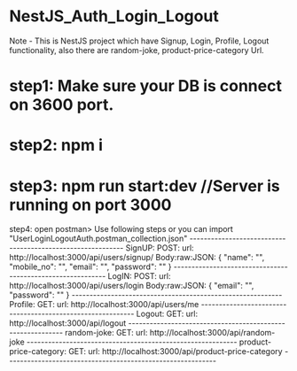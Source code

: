 # NestJS_Auth_Login_Logout

Note - This is NestJS project which have Signup, Login, Profile, Logout functionality, 
also there are random-joke, product-price-category Url.


step1: Make sure your DB is connect on 3600 port.
================================================================
step2: npm i
================================================================
step3: npm run start:dev       //Server is running on port 3000
================================================================
step4: open postman> Use following steps or you can import "UserLoginLogoutAuth.postman_collection.json"
    -----------------------------------------------------------
    SignUP:
        POST:
            url: http://localhost:3000/api/users/signup/
            Body:raw:JSON: {
                                "name": "",
                                "mobile_no": "",
                                "email": "",
                                "password": ""
                            }
    -----------------------------------------------------------
    LogIN:
        POST:
            url: http://localhost:3000/api/users/login
            Body:raw:JSON: {
                                "email": "",
                                "password": ""
                            }
    -----------------------------------------------------------
    Profile:
        GET:
            url: http://localhost:3000/api/users/me
    -----------------------------------------------------------
    Logout:
        GET:
            url: http://localhost:3000/api/logout
    -----------------------------------------------------------
    random-joke:
        GET:
            url: http://localhost:3000/api/random-joke
    -----------------------------------------------------------
    product-price-category:
        GET:
            url: http://localhost:3000/api/product-price-category
    -----------------------------------------------------------



